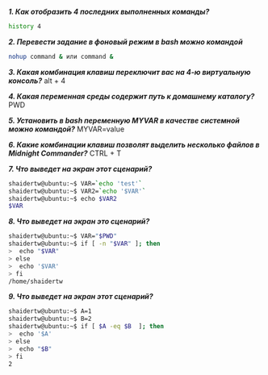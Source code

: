 ***1. Как отобразить 4 последних выполненных команды?***
```bash
history 4
```  

***2. Перевести задание в фоновый режим в bash можно командой***  
```bash
nohup command & или command &
```

***3. Какая комбинация клавиш переключит вас на 4-ю виртуальную консоль?***
alt + 4

***4. Какая переменная среды содержит путь к домашнему каталогу?***  
PWD

***5. Установить в bash переменную MYVAR в качестве системной можно командой?***
MYVAR=value

***6. Какие комбинации клавиш позволят выделить несколько файлов в Midnight Commander?***
CTRL + T

***7. Что выведет на экран этот сценарий?***
```bash
shaidertw@ubuntu:~$ VAR=`echo 'test'`
shaidertw@ubuntu:~$ VAR2=`echo '$VAR'`
shaidertw@ubuntu:~$ echo $VAR2
$VAR
```

***8. Что выведет на экран это сценарий?***
```bash
shaidertw@ubuntu:~$ VAR="$PWD"
shaidertw@ubuntu:~$ if [ -n "$VAR" ]; then
>  echo "$VAR"
> else
>  echo '$VAR'
> fi 
/home/shaidertw
```

***9. Что выведет на экран этот сценарий?***
```bash
shaidertw@ubuntu:~$ A=1
shaidertw@ubuntu:~$ B=2
shaidertw@ubuntu:~$ if [ $A -eq $B  ]; then
>  echo '$A'
> else
>  echo "$B"
> fi 
2
```






